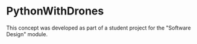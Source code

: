 # PythonWithDrones
This concept was developed as part of a student project for the "Software Design" module.
